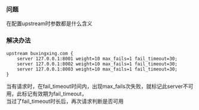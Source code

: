 ### 问题
在配置upstream时参数都是什么含义  


### 解决办法

```
upstream buxingxing.com {
    server 127.0.0.1:8001 weight=10 max_fails=1 fail_timeout=30;
    server 127.0.0.1:8002 weight=10 max_fails=1 fail_timeout=30;
    server 127.0.0.1:8003 weight=10 max_fails=1 fail_timeout=30;
}
```
当有请求时，在fail_timeout时间内，出现max_fails次失败，就标记此server不可用，此标记有效期为fail_timeout，  
当过了fail_timeout时长后，再次请求判断是否可用  
